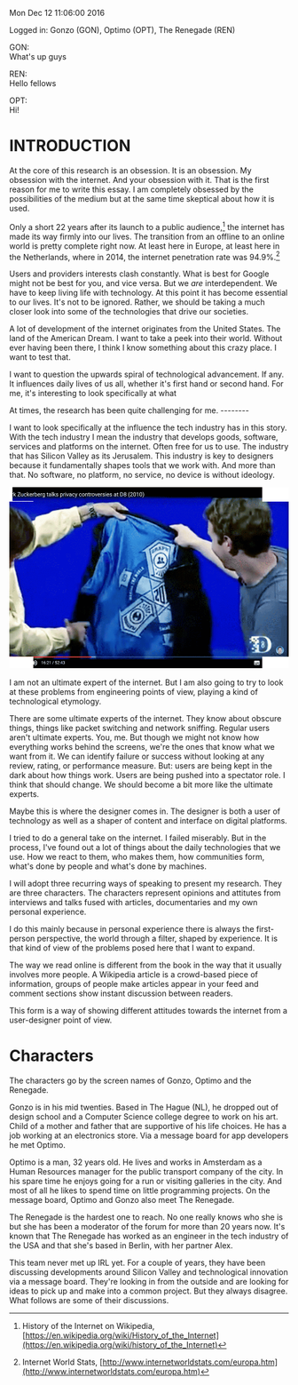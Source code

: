 Mon Dec 12 11:06:00 2016

Logged in:
Gonzo (GON), Optimo (OPT), The Renegade (REN)

GON:  
What's up guys

REN:  
Hello fellows

OPT:  
Hi!

# INTRODUCTION

At the core of this research is an obsession. It is an obsession. My obsession with the internet. And your obsession with it. That is the first reason for me to write this essay. I am completely obsessed by the possibilities of the medium but at the same time skeptical about how it is used. 

Only a short 22 years after its launch to a public audience,[^wiki] the internet has made its way firmly into our lives. The transition from an offline to an online world is pretty complete right now. At least here in Europe, at least here in the Netherlands, where in 2014, the internet penetration rate was 94.9%.[^rate] 

Users and providers interests clash constantly. What is best for Google might not be best for you, and vice versa. But we _are_ interdependent. We have to keep living life with technology. At this point it has become essential to our lives. It's not to be ignored. Rather, we should be taking a much closer look into some of the technologies that drive our societies.

A lot of development of the internet originates from the United States. The land of the American Dream. I want to take a peek into their world. Without ever having been there, I think I know something about this crazy place. I want to test that. 

I want to question the upwards spiral of technological advancement. If any. It influences daily lives of us all, whether it's first hand or second hand. For me, it's interesting to look specifically at what 

At times, the research has been quite challenging for me. --------

I want to look specifically at the influence the tech industry has in this story. With the tech industry I mean the industry that develops goods, software, services and platforms on the internet. Often free for us to use. The industry that has Silicon Valley as its Jerusalem. This industry is key to designers because it fundamentally shapes tools that we work with. And more than that. No software, no platform, no service, no device is without ideology.

![‘The Zuck’, CEO of Facebook, shows the inside of his Facebook hoodie at the All Things Digital conference in 2010. Facebook's mission, “Making The World More Open And Connected” is printed on the inside.](img/zuck.png)

I am not an ultimate expert of the internet. But I am also going to try to look at these problems from engineering points of view, playing a kind of technological etymology.

There are some ultimate experts of the internet. They know about obscure things, things like packet switching and network sniffing. Regular users aren't ultimate experts. You, me. But though we might not know how everything works behind the screens, we're the ones that know what we want from it. We can identify failure or success without looking at any review, rating, or performance measure. But: users are being kept in the dark about how things work. Users are being pushed into a spectator role. I think that should change. We should become a bit more like the ultimate experts. 

Maybe this is where the designer comes in. The designer is both a user of technology as well as a shaper of content and interface on digital platforms. 

I tried to do a general take on the internet. I failed miserably. But in the process, I've found out a lot of things about the daily technologies that we use. How we react to them, who makes them, how communities form, what's done by people and what's done by machines. 

I will adopt three recurring ways of speaking to present my research. They are three characters. The characters represent opinions and attitutes from interviews and talks fused with articles, documentaries and my own personal experience.

I do this mainly because in personal experience there is always the first-person perspective, the world through a filter, shaped by experience. It is that kind of view of the problems posed here that I want to expand. 

The way we read online is different from the book in the way that it usually involves more people. A Wikipedia article is a crowd-based piece of information, groups of people make articles appear in your feed and comment sections show instant discussion between readers.

This form is a way of showing different attitudes towards the internet from a user-designer point of view.

# Characters

The characters go by the screen names of Gonzo, Optimo and the Renegade.

Gonzo is in his mid twenties. Based in The Hague (NL), he dropped out of design school and a Computer Science college degree to work on his art. Child of a mother and father that are supportive of his life choices. He has a job working at an electronics store. Via a message board for app developers he met Optimo.

Optimo is a man, 32 years old. He lives and works in Amsterdam as a Human Resources manager for the public transport company of the city. In his spare time he enjoys going for a run or visiting galleries in the city. And most of all he likes to spend time on little programming projects. On the message board, Optimo and Gonzo also meet The Renegade. 

The Renegade is the hardest one to reach. No one really knows who she is but she has been a moderator of the forum for more than 20 years now. It's known that The Renegade has worked as an engineer in the tech industry of the USA and that she's based in Berlin, with her partner Alex.

This team never met up IRL yet. For a couple of years, they have been discussing developments around Silicon Valley and technological innovation via a message board. They're looking in from the outside and are looking for ideas to pick up and make into a common project. But they always disagree. What follows are some of their discussions.

[^wiki]: History of the Internet on Wikipedia, [https://en.wikipedia.org/wiki/History_of_the_Internet](https://en.wikipedia.org/wiki/history_of_the_Internet)  

[^rate]: Internet World Stats, [http://www.internetworldstats.com/europa.htm](http://www.internetworldstats.com/europa.htm)

<footer></footer>